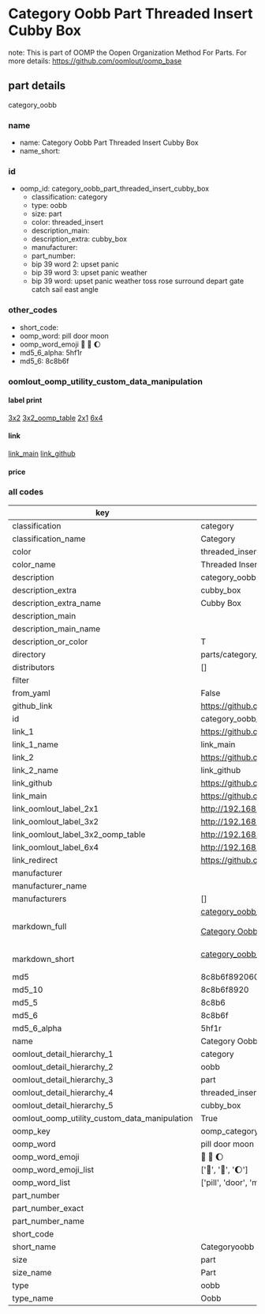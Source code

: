 # Category Oobb Part Threaded Insert Cubby Box  

note: This is part of OOMP the Oopen Organization Method For Parts. For more details: https://github.com/oomlout/oomp_base

##  part details
  



category_oobb



### name
* name: Category Oobb Part Threaded Insert Cubby Box
* name_short: 
### id
* oomp_id: category_oobb_part_threaded_insert_cubby_box
  * classification: category
  * type: oobb
  * size: part
  * color: threaded_insert
  * description_main: 
  * description_extra: cubby_box
  * manufacturer: 
  * part_number: 
  * bip 39 word 2: upset panic
  * bip 39 word 3: upset panic weather
  * bip 39 word: upset panic weather toss rose surround depart gate catch sail east angle

### other_codes
* short_code: 
* oomp_word: pill door moon
* oomp_word_emoji :pill: :door: :moon:
* md5_6_alpha: 5hf1r
* md5_6: 8c8b6f






### oomlout_oomp_utility_custom_data_manipulation
#### label print
[3x2](http://192.168.1.245:1112/?label=oomp%205hf1r)
[3x2_oomp_table](http://192.168.1.108:1112/?label=oomp%205hf1r)
[2x1](http://192.168.1.242:1112/?label=oomp%205hf1r)
[6x4](http://192.168.1.55:1112/?label=oomp%205hf1r)    

#### link

[link_main](https://github.com/oomlout/oomlout_oomp_version_1_messy/tree/main/parts/category_oobb_part_threaded_insert_cubby_box) [link_github](https://github.com/oomlout/oomlout_oomp_version_1_messy/tree/main/parts/category_oobb_part_threaded_insert_cubby_box)                             

#### price







### all codes 
| key | value |  
| --- | --- |  
| classification | category |  
| classification_name | Category |  
| color | threaded_insert |  
| color_name | Threaded Insert |  
| description | category_oobb |  
| description_extra | cubby_box |  
| description_extra_name | Cubby Box |  
| description_main |  |  
| description_main_name |  |  
| description_or_color | T  |  
| directory | parts/category_oobb_part_threaded_insert_cubby_box |  
| distributors | [] |  
| filter |  |  
| from_yaml | False |  
| github_link | https://github.com/oomlout/oomlout_oomp_part_src/tree/main/parts/category_oobb_part_threaded_insert_cubby_box |  
| id | category_oobb_part_threaded_insert_cubby_box |  
| link_1 | https://github.com/oomlout/oomlout_oomp_version_1_messy/tree/main/parts/category_oobb_part_threaded_insert_cubby_box |  
| link_1_name | link_main |  
| link_2 | https://github.com/oomlout/oomlout_oomp_version_1_messy/tree/main/parts/category_oobb_part_threaded_insert_cubby_box |  
| link_2_name | link_github |  
| link_github | https://github.com/oomlout/oomlout_oomp_version_1_messy/tree/main/parts/category_oobb_part_threaded_insert_cubby_box |  
| link_main | https://github.com/oomlout/oomlout_oomp_version_1_messy/tree/main/parts/category_oobb_part_threaded_insert_cubby_box |  
| link_oomlout_label_2x1 | http://192.168.1.242:1112/?label=oomp%205hf1r |  
| link_oomlout_label_3x2 | http://192.168.1.245:1112/?label=oomp%205hf1r |  
| link_oomlout_label_3x2_oomp_table | http://192.168.1.108:1112/?label=oomp%205hf1r |  
| link_oomlout_label_6x4 | http://192.168.1.55:1112/?label=oomp%205hf1r |  
| link_redirect | https://github.com/oomlout/oomlout_oomp_version_1_messy/tree/main/parts/category_oobb_part_threaded_insert_cubby_box |  
| manufacturer |  |  
| manufacturer_name |  |  
| manufacturers | [] |  
| markdown_full | [category_oobb_part_threaded_insert_cubby_box](none)<br>[](none)<br>[Category Oobb Part Threaded Insert Cubby Box](none)<br><br> |  
| markdown_short | [category_oobb_part_threaded_insert_cubby_box](none)<br><br> |  
| md5 | 8c8b6f892060475b6a5e0e5bf167ef79 |  
| md5_10 | 8c8b6f8920 |  
| md5_5 | 8c8b6 |  
| md5_6 | 8c8b6f |  
| md5_6_alpha | 5hf1r |  
| name | Category Oobb Part Threaded Insert Cubby Box |  
| oomlout_detail_hierarchy_1 | category |  
| oomlout_detail_hierarchy_2 | oobb |  
| oomlout_detail_hierarchy_3 | part |  
| oomlout_detail_hierarchy_4 | threaded_insert |  
| oomlout_detail_hierarchy_5 | cubby_box |  
| oomlout_oomp_utility_custom_data_manipulation | True |  
| oomp_key | oomp_category_oobb_part_threaded_insert_cubby_box |  
| oomp_word | pill door moon |  
| oomp_word_emoji | :pill: :door: :moon: |  
| oomp_word_emoji_list | [':pill:', ':door:', ':moon:'] |  
| oomp_word_list | ['pill', 'door', 'moon'] |  
| part_number |  |  
| part_number_exact |  |  
| part_number_name |  |  
| short_code |  |  
| short_name | Categoryoobb |  
| size | part |  
| size_name | Part |  
| type | oobb |  
| type_name | Oobb |  
